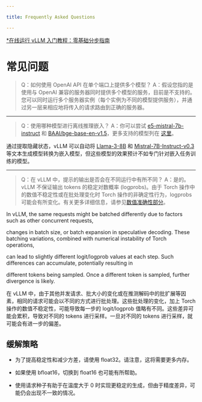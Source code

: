 ```yaml
---

title: Frequently Asked Questions

---
```



[*在线运行 vLLM 入门教程：零基础分步指南](https://openbayes.com/console/public/tutorials/rXxb5fZFr29?utm_source=vLLM-CNdoc&utm_medium=vLLM-CNdoc-V1&utm_campaign=vLLM-CNdoc-V1-25ap)


# 常见问题

>Q：如何使用 OpenAI API 在单个端口上提供多个模型？
A：假设您指的是使用与 OpenAI 兼容的服务器同时提供多个模型的服务，目前是不支持的。您可以同时运行多个服务器实例（每个实例为不同的模型提供服务），并通过另一层来相应地将传入的请求路由到正确的服务器。


---

>Q：使用哪种模型进行离线推理嵌入？
A：你可以尝试 [e5-mistral-7b-instruct](https://huggingface.co/intfloat/e5-mistral-7b-instruct) 和 [BAAI/bge-base-en-v1.5](https://huggingface.co/BAAI/bge-base-en-v1.5)，更多支持的模型列在 [这里](#supported-models)。

通过提取隐藏状态，vLLM 可以自动将 [Llama-3-8](https://huggingface.co/meta-llama/Meta-Llama-3-8B)[B](https://huggingface.co/meta-llama/Meta-Llama-3-8B) 和 [Mistral-7B-Instruct-v0.3](https://huggingface.co/mistralai/Mistral-7B-Instruct-v0.3) 等文本生成模型转换为嵌入模型，但这些模型的效果预计不如专门针对嵌入任务训练的模型。


---

>Q：在 vLLM 中，提示的输出是否会在不同运行中有所不同？
A：是的。vLLM 不保证输出 tokens 的稳定对数概率 (logprobs)。由于 Torch 操作中的数值不稳定性或在批处理变化时 Torch 操作的非确定性行为，logprobs 可能会有所变化。有关更多详细信息，请参见[数值准确性部分](https://pytorch.org/docs/stable/notes/numerical_accuracy.html#batched-computations-or-slice-computations)。

In vLLM, the same requests might be batched differently due to factors such as other concurrent requests,

 changes in batch size, or batch expansion in speculative decoding. These batching variations, combined with numerical instability of Torch operations,

 can lead to slightly different logit/logprob values at each step. Such differences can accumulate, potentially resulting in

 different tokens being sampled. Once a different token is sampled, further divergence is likely.

在 vLLM 中，由于其他并发请求、批大小的变化或在推测解码中的批扩展等因素，相同的请求可能会以不同的方式进行批处理。这些批处理的变化，加上 Torch 操作的数值不稳定性，可能导致每一步的 logit/logprob 值略有不同。这些差异可能会累积，导致对不同的 tokens 进行采样。一旦对不同的 tokens 进行采样，就可能会有进一步的偏差。


## 缓解策略

* 为了提高稳定性和减少方差，请使用 float32。请注意，这将需要更多内存。

* 如果使用 bfloat16，切换到 float16 也可能有所帮助。

* 使用请求种子有助于在温度大于 0 时实现更稳定的生成，但由于精度差异，可能仍会出现不一致的情况。
